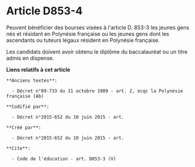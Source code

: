 # Article D853-4

Peuvent bénéficier des bourses visées à l'article D. 853-3 les jeunes gens nés et résidant en Polynésie française ou les
jeunes gens dont les ascendants ou tuteurs légaux résident en Polynésie française. 

Les candidats doivent avoir obtenu le diplôme du baccalauréat ou un titre admis en dispense.

**Liens relatifs à cet article**

	**Anciens textes**:

	  - Décret n°89-733 du 11 octobre 1989 - art. 2, ecqc la Polynésie française (Ab)

	**Codifié par**:

	  - Décret n°2015-652 du 10 juin 2015 - art.

	**Créé par**:

	  - Décret n°2015-652 du 10 juin 2015 - art.

	**Cite**:

	  - Code de l'éducation - art. D853-3 (V)
